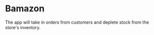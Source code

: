 # Bamazon
 The app will take in orders from customers and deplete stock from the store's inventory.
